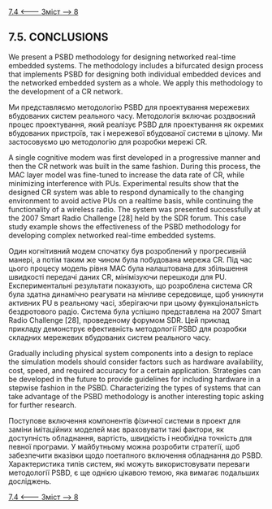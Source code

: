 [7.4 <--- ](7_4.md) [   Зміст   ](README.md) [--> 8](8.md)

## 7.5. CONCLUSIONS

We present a PSBD methodology for designing networked real-time embedded systems. The methodology includes a bifurcated design process that implements PSBD for designing both individual embedded devices and the networked embedded system as a whole. We apply this methodology to the development of a CR network.

Ми представляємо методологію PSBD для проектування мережевих вбудованих систем реального часу. Методологія включає роздвоєний процес проектування, який реалізує PSBD для проектування як окремих вбудованих пристроїв, так і мережевої вбудованої системи в цілому. Ми застосовуємо цю методологію для розробки мережі CR.

A single cognitive modem was first developed in a progressive manner and then the CR network was built in the same fashion. During this process, the MAC layer model was fine-tuned to increase the data rate of CR, while minimizing interference with PUs. Experimental results show that the designed CR system was able to respond dynamically to the changing environment to avoid active PUs on a realtime basis, while continuing the functionality of a wireless radio. The system was presented successfully at the 2007 Smart Radio Challenge [28] held by the SDR forum. This case study example shows the effectiveness of the PSBD methodology for developing complex networked real-time embedded systems.

Один когнітивний модем спочатку був розроблений у прогресивній манері, а потім таким же чином була побудована мережа CR. Під час цього процесу модель рівня MAC була налаштована для збільшення швидкості передачі даних CR, мінімізуючи перешкоди для PU. Експериментальні результати показують, що розроблена система CR була здатна динамічно реагувати на мінливе середовище, щоб уникнути активних PU в реальному часі, зберігаючи при цьому функціональність бездротового радіо. Система була успішно представлена на 2007 Smart Radio Challenge [28], проведеному форумом SDR. Цей приклад прикладу демонструє ефективність методології PSBD для розробки складних мережевих вбудованих систем реального часу.

Gradually including physical system components into a design to replace the simulation models should consider factors such as hardware availability, cost, speed, and required accuracy for a certain application. Strategies can be developed in the future to provide guidelines for including hardware in a stepwise fashion in the PSBD. Characterizing the types of systems that can take advantage of the PSBD methodology is another interesting topic asking for further research.

Поступове включення компонентів фізичної системи в проект для заміни імітаційних моделей має враховувати такі фактори, як доступність обладнання, вартість, швидкість і необхідна точність для певної програми. У майбутньому можна розробити стратегії, щоб забезпечити вказівки щодо поетапного включення обладнання до PSBD. Характеристика типів систем, які можуть використовувати переваги методології PSBD, є ще однією цікавою темою, яка вимагає подальших досліджень.

[7.4 <--- ](7_4.md) [   Зміст   ](README.md) [--> 8](8.md)